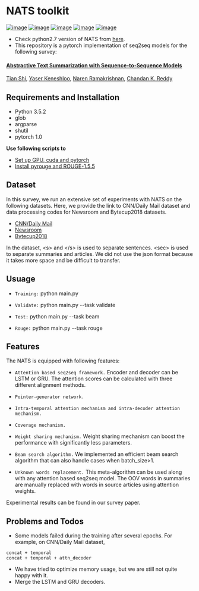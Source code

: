 # NATS toolkit

[![image](https://img.shields.io/badge/Made%20with-Python-1f425f.svg)](https://www.python.org/)
[![image](https://img.shields.io/pypi/l/ansicolortags.svg)](https://github.com/tshi04/NATS/blob/master/LICENSE)
[![image](https://img.shields.io/github/contributors/Naereen/StrapDown.js.svg)](https://github.com/tshi04/NATS/graphs/contributors)
[![image](https://img.shields.io/github/issues/Naereen/StrapDown.js.svg)](https://github.com/tshi04/NATS/issues)
[![image](https://img.shields.io/badge/arXiv-1805.09461-red.svg?style=flat)](https://arxiv.org/abs/1812.02303)

- Check python2.7 version of NATS from [here](https://github.com/tshi04/textsum/tree/master/tools/NATS2.7).
- This repository is a pytorch implementation of seq2seq models for the following survey:

#### [Abstractive Text Summarization with Sequence-to-Sequence Models](https://arxiv.org/abs/1812.02303)
[Tian Shi](https://github.com/tshi04), 
[Yaser Keneshloo](https://github.com/yaserkl), 
[Naren Ramakrishnan](http://people.cs.vt.edu/naren/), 
[Chandan K. Reddy](http://people.cs.vt.edu/~reddy/)


## Requirements and Installation

- Python 3.5.2
- glob
- argparse
- shutil
- pytorch 1.0

**Use following scripts to**

- [Set up GPU, cuda and pytorch](https://github.com/tshi04/NATS/tree/master/tools/config_server)
- [Install pyrouge and ROUGE-1.5.5](https://github.com/tshi04/textsum/tree/master/tools/rouge_package)

## Dataset

In this survey, we run an extensive set of experiments with NATS on the following datasets. Here, we provide the link to CNN/Daily Mail dataset and data processing codes for Newsroom and Bytecup2018 datasets. 
- [CNN/Daily Mail](https://github.com/abisee/pointer-generator)
- [Newsroom](https://github.com/tshi04/textsum/tree/master/tools/newsroom_process)
- [Bytecup2018](https://github.com/tshi04/NATS/tree/master/tools/bytecup_process)

In the dataset, \<s\> and \</s\> is used to separate sentences. \<sec\> is used to separate summaries and articles. We did not use the json format because it takes more space and be difficult to transfer.

## Usuage

- ```Training:``` python main.py 

- ```Validate:``` python main.py --task validate

- ```Test:``` python main.py --task beam

- ```Rouge:``` python main.py --task rouge


## Features

The NATS is equipped with following features:

- ```Attention based seq2seq framework.``` 
Encoder and decoder can be LSTM or GRU. The attention scores can be calculated with three different alignment methods.

- ```Pointer-generator network.```

- ```Intra-temporal attention mechanism and intra-decoder attention mechanism.```

- ```Coverage mechanism.```

- ```Weight sharing mechanism.```
Weight sharing mechanism can boost the performance with significantly less parameters.

- ```Beam search algorithm.```
We implemented an efficient beam search algorithm that can also handle cases when batch_size>1.

- ```Unknown words replacement.```
This meta-algorithm can be used along with any attention based seq2seq model.
The OOV words <unk> in summaries are manually replaced with words in source articles using attention weights.

Experimental results can be found in our survey paper.

## Problems and Todos

- Some models failed during the training after several epochs. For example, on CNN/Daily Mail dataset,
```
concat + temporal
concat + temporal + attn_decoder
```
- We have tried to optimize memory usage, but we are still not quite happy with it.
- Merge the LSTM and GRU decoders.







